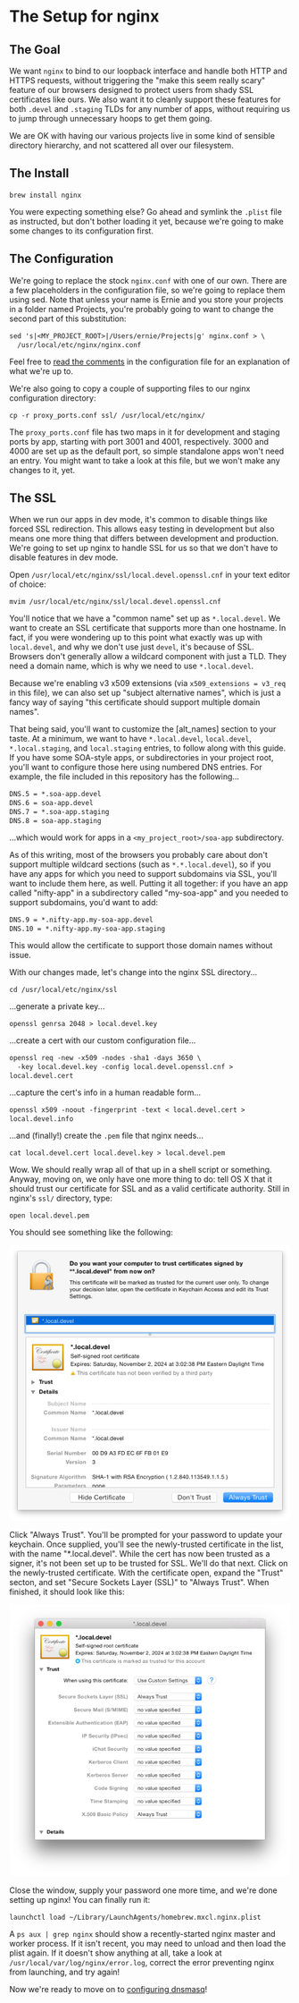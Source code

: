# The Setup for nginx

## The Goal

We want `nginx` to bind to our loopback interface and handle both HTTP and HTTPS
requests, without triggering the "make this seem really scary" feature of our
browsers designed to protect users from shady SSL certificates like ours. We
also want it to cleanly support these features for both `.devel` and `.staging`
TLDs for any number of apps, without requiring us to jump through unnecessary
hoops to get them going.

We are OK with having our various projects live in some kind of sensible
directory hierarchy, and not scattered all over our filesystem.

## The Install

    brew install nginx

You were expecting something else? Go ahead and symlink the `.plist` file as
instructed, but don't bother loading it yet, because we're going to make some
changes to its configuration first.

## The Configuration

We're going to replace the stock `nginx.conf` with one of our own. There are a
few placeholders in the configuration file, so we're going to replace them
using sed. Note that unless your name is Ernie and you store your projects in a
folder named Projects, you're probably going to want to change the second part
of this substitution:

    sed 's|<MY_PROJECT_ROOT>|/Users/ernie/Projects|g' nginx.conf > \
      /usr/local/etc/nginx/nginx.conf

Feel free to [read the comments](nginx.conf) in the configuration file for an
explanation of what we're up to.

We're also going to copy a couple of supporting files to our nginx configuration
directory:

    cp -r proxy_ports.conf ssl/ /usr/local/etc/nginx/

The `proxy_ports.conf` file has two maps in it for development and staging ports
by app, starting with port 3001 and 4001, respectively. 3000 and 4000 are set up
as the default port, so simple standalone apps won't need an entry. You might
want to take a look at this file, but we won't make any changes to it, yet.

## The SSL

When we run our apps in dev mode, it's common to disable things like forced SSL
redirection. This allows easy testing in development but also means one more
thing that differs between development and production. We're going to set up
nginx to handle SSL for us so that we don't have to disable features in dev
mode.

Open `/usr/local/etc/nginx/ssl/local.devel.openssl.cnf` in your text editor of
choice:

    mvim /usr/local/etc/nginx/ssl/local.devel.openssl.cnf

You'll notice that we have a "common name" set up as `*.local.devel`. We want to
create an SSL certificate that supports more than one hostname. In fact, if you
were wondering up to this point what exactly was up with `local.devel`, and why
we don't use just `devel`, it's because of SSL. Browsers don't generally allow
a wildcard component with just a TLD. They need a domain name, which is why
we need to use `*.local.devel`.

Because we're enabling v3 x509 extensions (via `x509_extensions = v3_req` in
this file), we can also set up "subject alternative names", which is just a
fancy way of saying "this certificate should support multiple domain names".

That being said, you'll want to customize the [alt_names] section to your taste.
At a minimum, we want to have `*.local.devel`, `local.devel`, `*.local.staging`,
and `local.staging` entries, to follow along with this guide. If you have some
SOA-style apps, or subdirectories in your project root, you'll want to configure
those here using numbered DNS entries. For example, the file included in this
repository has the following...

    DNS.5 = *.soa-app.devel
    DNS.6 = soa-app.devel
    DNS.7 = *.soa-app.staging
    DNS.8 = soa-app.staging

...which would work for apps in a `<my_project_root>/soa-app` subdirectory.

As of this writing, most of the browsers you probably care about don't support
multiple wildcard sections (such as `*.*.local.devel`), so if you have any apps
for which you need to support subdomains via SSL, you'll want to include them
here, as well. Putting it all together: if you have an app called "nifty-app" in
a subdirectory called "my-soa-app" and you needed to support subdomains, you'd
want to add:

    DNS.9 = *.nifty-app.my-soa-app.devel
    DNS.10 = *.nifty-app.my-soa-app.staging

This would allow the certificate to support those domain names without issue.

With our changes made, let's change into the nginx SSL directory...

    cd /usr/local/etc/nginx/ssl

...generate a private key...

    openssl genrsa 2048 > local.devel.key

...create a cert with our custom configuration file...

    openssl req -new -x509 -nodes -sha1 -days 3650 \
      -key local.devel.key -config local.devel.openssl.cnf > local.devel.cert

...capture the cert's info in a human readable form...

    openssl x509 -noout -fingerprint -text < local.devel.cert > local.devel.info

...and (finally!) create the `.pem` file that nginx needs...

    cat local.devel.cert local.devel.key > local.devel.pem

Wow. We should really wrap all of that up in a shell script or something.
Anyway, moving on, we only have one more thing to do: tell OS X that it should
trust our certificate for SSL and as a valid certificate authority. Still in
nginx's `ssl/` directory, type:

    open local.devel.pem

You should see something like the following:

![Trust dialog](images/open-local-devel-pem.png)

Click "Always Trust". You'll be prompted for your password to update your
keychain. Once supplied, you'll see the newly-trusted certificate in the list,
with the name "*.local.devel". While the cert has now been trusted as a signer,
it's not been set up to be trusted for SSL. We'll do that next. Click on the
newly-trusted certificate. With the certificate open, expand the "Trust" secton,
and set "Secure Sockets Layer (SSL)" to "Always Trust". When finished, it should
look like this:

![Such trust. Very SSL. Wow.](images/star-local-devel-trust.png)

Close the window, supply your password one more time, and we're done setting up
nginx! You can finally run it:

    launchctl load ~/Library/LaunchAgents/homebrew.mxcl.nginx.plist

A `ps aux | grep nginx` should show a recently-started nginx master and worker
process. If it isn't recent, you may need to unload and then load the plist
again. If it doesn't show anything at all, take a look at
`/usr/local/var/log/nginx/error.log`, correct the error preventing nginx from
launching, and try again!

Now we're ready to move on to [configuring dnsmasq](../02_dnsmasq/)!

